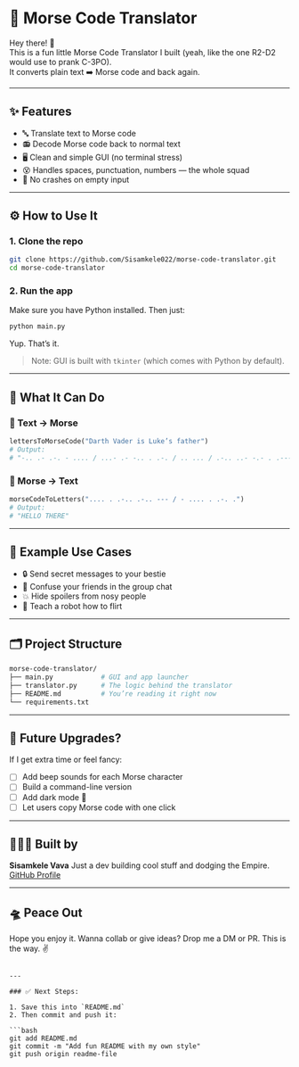 # 🔐 Morse Code Translator

Hey there! 👋  
This is a fun little Morse Code Translator I built (yeah, like the one R2-D2 would use to prank C-3PO).  
It converts plain text ➡️ Morse code and back again.

---

## ✨ Features

- 🔤 Translate text to Morse code
- 📻 Decode Morse code back to normal text
- 🖥️ Clean and simple GUI (no terminal stress)
- 😵 Handles spaces, punctuation, numbers — the whole squad
- 🚫 No crashes on empty input

---

## ⚙️ How to Use It

### 1. Clone the repo

```bash
git clone https://github.com/Sisamkele022/morse-code-translator.git
cd morse-code-translator
````

### 2. Run the app

Make sure you have Python installed. Then just:

```bash
python main.py
```

Yup. That’s it.

> Note: GUI is built with `tkinter` (which comes with Python by default).

---

## 🧠 What It Can Do

### 🧾 Text → Morse

```python
lettersToMorseCode("Darth Vader is Luke’s father")
# Output:
# "-.. .- .-. - .... / ...- .- -.. . .-. / .. ... / .-.. ..- -.- . .----. ... / ..-. .- - .... . .-."
```

### 📡 Morse → Text

```python
morseCodeToLetters(".... . .-.. .-.. --- / - .... . .-. .")
# Output:
# "HELLO THERE"
```

---

## 🧪 Example Use Cases

* 🔒 Send secret messages to your bestie
* 👻 Confuse your friends in the group chat
* 💥 Hide spoilers from nosy people
* 🤖 Teach a robot how to flirt

---

## 🗂️ Project Structure

```bash
morse-code-translator/
├── main.py            # GUI and app launcher
├── translator.py      # The logic behind the translator
├── README.md          # You’re reading it right now
└── requirements.txt
```

---

## 🚧 Future Upgrades?

If I get extra time or feel fancy:

* [ ] Add beep sounds for each Morse character
* [ ] Build a command-line version
* [ ] Add dark mode 🌚
* [ ] Let users copy Morse code with one click

---

## 🧑🏽‍💻 Built by

**Sisamkele Vava**
Just a dev building cool stuff and dodging the Empire.
[GitHub Profile](https://github.com/Sisamkele022)

---

## 🛸 Peace Out

Hope you enjoy it.
Wanna collab or give ideas? Drop me a DM or PR.
This is the way. ✌️

````

---

### ✅ Next Steps:

1. Save this into `README.md`
2. Then commit and push it:

```bash
git add README.md
git commit -m "Add fun README with my own style"
git push origin readme-file
````
